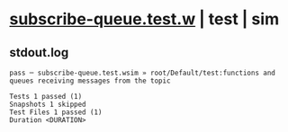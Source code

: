 # [subscribe-queue.test.w](../../../../../../examples/tests/sdk_tests/topic/subscribe-queue.test.w) | test | sim

## stdout.log
```log
pass ─ subscribe-queue.test.wsim » root/Default/test:functions and queues receiving messages from the topic

Tests 1 passed (1)
Snapshots 1 skipped
Test Files 1 passed (1)
Duration <DURATION>
```

